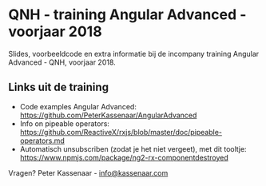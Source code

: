 # QNH - training Angular Advanced - voorjaar 2018
Slides, voorbeeldcode en extra informatie bij de incompany training Angular Advanced - QNH, voorjaar 2018.

## Links uit de training
* Code examples Angular Advanced: https://github.com/PeterKassenaar/AngularAdvanced
* Info on pipeable operators: https://github.com/ReactiveX/rxjs/blob/master/doc/pipeable-operators.md
* Automatisch unsubscriben (zodat je het niet vergeet), met dit tooltje: https://www.npmjs.com/package/ng2-rx-componentdestroyed

Vragen? Peter Kassenaar - info@kassenaar.com
